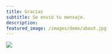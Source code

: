 ```yaml
---
title: Gracias
subtitle: Se envió tu mensaje.
description: 
featured_image: /images/demo/about.jpg
---
```


![](/images/demo/about.jpg)

